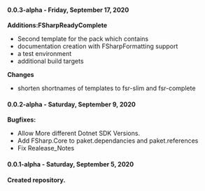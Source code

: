 ﻿#### 0.0.3-alpha - Friday, September 17, 2020

**Additions:FSharpReadyComplete**
* Second template for the pack which contains
* documentation creation with FSharpFormatting support
* a test environment
* additional build targets

**Changes**
* shorten shortnames of templates to fsr-slim and fsr-complete

#### 0.0.2-alpha - Saturday, September 9, 2020

**Bugfixes:**
* Allow More different Dotnet SDK Versions.
* Add FSharp.Core to paket.dependancies and paket.references
* Fix Realease_Notes

#### 0.0.1-alpha - Saturday, September 5, 2020

**Created repository.**
